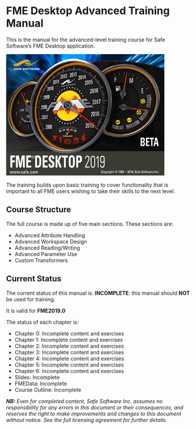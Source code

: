 # FME Desktop Advanced Training Manual #

This is the manual for the advanced-level training course for Safe Software’s FME Desktop application.

<!--This file duplicates a little of the content to follow, but is added here because the content of this file is used for the landing page on GitBook-->

![](./DesktopAdvanced0Introduction/Images/Img0.000.FMEAboutScreen.png)

The training builds upon basic training to cover functionality that is important to all FME users wishing to take their skills to the next level.

## Course Structure ##

The full course is made up of five main sections. These sections are:

- Advanced Attribute Handling
- Advanced Workspace Design
- Advanced Reading/Writing
- Advanced Parameter Use
- Custom Transformers

## Current Status ##

The current status of this manual is: **INCOMPLETE**: this manual should **NOT** be used for training.

It is valid for **FME2019.0**

The status of each chapter is:

- Chapter 0: Incomplete content and exercises
- Chapter 1: Incomplete content and exercises
- Chapter 2: Incomplete content and exercises
- Chapter 3: Incomplete content and exercises
- Chapter 4: Incomplete content and exercises
- Chapter 5: Incomplete content and exercises
- Chapter 6: Incomplete content and exercises
- Slides: Incomplete
- FMEData: Incomplete
- Course Outline: Incomplete


***NB:*** *Even for completed content, Safe Software Inc. assumes no responsibility for any errors in this document or their consequences, and reserves the right to make improvements and changes to this document without notice. See the full licensing agreement for further details.*
